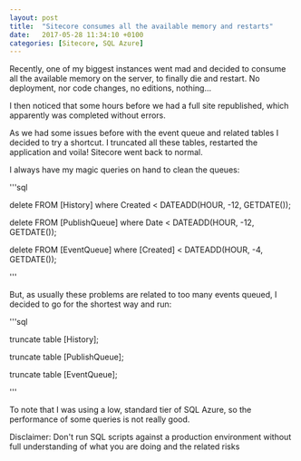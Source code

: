 ```yaml
---
layout: post
title:  "Sitecore consumes all the available memory and restarts"
date:   2017-05-28 11:34:10 +0100
categories: [Sitecore, SQL Azure]
---
```


Recently, one of my biggest instances went mad and decided to consume all the available memory on the server, to finally die and restart. No deployment, nor code changes, no editions, nothing...

I then noticed that some hours before we had a full site republished, which apparently was completed without errors.

As we had some issues before with the event queue and related tables I decided to try a shortcut. I truncated all these tables, restarted the application and voila! Sitecore went back to normal.

I always have my magic queries on hand to clean the queues:

'''sql

delete FROM [History] where Created < DATEADD(HOUR, -12, GETDATE());

delete FROM [PublishQueue] where Date < DATEADD(HOUR, -12, GETDATE()); 

delete FROM [EventQueue] where [Created] < DATEADD(HOUR, -4, GETDATE());

'''

But, as usually these problems are related to too many events queued, I decided to go for the shortest way and run:

'''sql

truncate table [History];

truncate table [PublishQueue]; 

truncate table [EventQueue];

'''
 

To note that I was using a low, standard tier of SQL Azure, so the performance of some queries is not really good.

Disclaimer: Don't run SQL scripts against a production environment without full understanding of what you are doing and the related risks